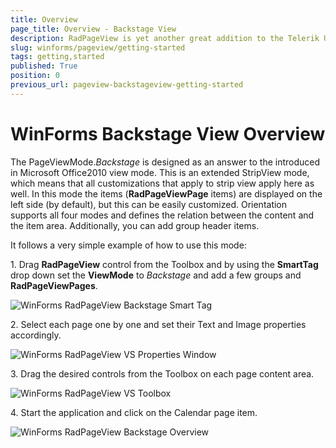 ```yaml
---
title: Overview
page_title: Overview - Backstage View
description: RadPageView is yet another great addition to the Telerik UI for WinForms suite. As the name implies, this control layouts pages of subcontrols in different views.
slug: winforms/pageview/getting-started
tags: getting,started
published: True
position: 0
previous_url: pageview-backstageview-getting-started
---
```


# WinForms Backstage View Overview
 
The PageViewMode.*Backstage* is designed as an answer to the introduced in Microsoft Office2010 view mode. This is an extended StripView mode, which means that all customizations that apply to strip view apply here as well. In this mode the items (**RadPageViewPage** items) are displayed on the left side (by default), but this can be easily customized. Orientation supports all four modes and defines the relation between the content and the item area.  Additionally, you can add group header items.

It follows a very simple example of how to use this mode:

1\. Drag **RadPageView** control from the Toolbox and by using the **SmartTag** drop down set the **ViewMode** to *Backstage* and add a few groups and **RadPageViewPages**.

![WinForms RadPageView Backstage Smart Tag](images/pageview-backstageview-getting-started001.png)

2\. Select each page one by one and set their Text and Image properties accordingly.

![WinForms RadPageView VS Properties Window](images/pageview-backstageview-getting-started002.png)

3\. Drag the desired controls from the Toolbox on each page content area.

![WinForms RadPageView VS Toolbox](images/pageview-backstageview-getting-started003.png)

4\. Start the application and click on the Calendar page item.

![WinForms RadPageView Backstage Overview](images/pageview-backstageview-getting-started004.png)
